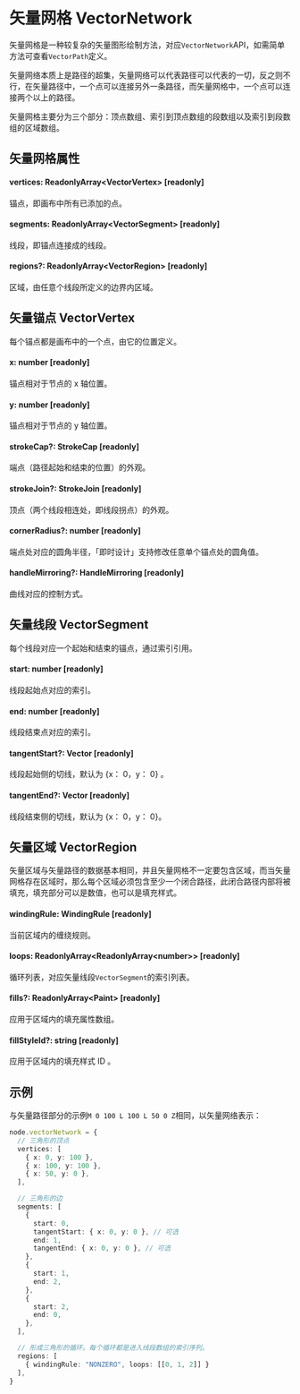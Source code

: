 # 矢量网格 VectorNetwork

矢量网格是一种较复杂的矢量图形绘制方法，对应`VectorNetwork`API，如需简单方法可查看`VectorPath`定义。

矢量网络本质上是路径的超集，矢量网络可以代表路径可以代表的一切，反之则不行，在矢量路径中，一个点可以连接另外一条路径，而矢量网格中，一个点可以连接两个以上的路径。

矢量网格主要分为三个部分：顶点数组、索引到顶点数组的段数组以及索引到段数组的区域数组。



## 矢量网格属性

#### vertices: ReadonlyArray\<VectorVertex\> [readonly]

锚点，即画布中所有已添加的点。



#### segments: ReadonlyArray\<VectorSegment\> [readonly]

线段，即锚点连接成的线段。



#### regions?: ReadonlyArray\<VectorRegion\> [readonly]

区域，由任意个线段所定义的边界内区域。



## 矢量锚点 VectorVertex

每个锚点都是画布中的一个点，由它的位置定义。



#### x: number [readonly]

锚点相对于节点的 x 轴位置。



#### y: number [readonly]

锚点相对于节点的 y 轴位置。



#### strokeCap?: StrokeCap [readonly]

端点（路径起始和结束的位置）的外观。



#### strokeJoin?: StrokeJoin [readonly]

顶点（两个线段相连处，即线段拐点）的外观。



#### cornerRadius?: number [readonly]

端点处对应的圆角半径，「即时设计」支持修改任意单个锚点处的圆角值。



#### handleMirroring?: HandleMirroring [readonly]

曲线对应的控制方式。



## 矢量线段 VectorSegment

每个线段对应一个起始和结束的锚点，通过索引引用。



#### start: number [readonly]

线段起始点对应的索引。



#### end: number [readonly]

线段结束点对应的索引。



#### tangentStart?: Vector [readonly]

线段起始侧的切线，默认为 {x： 0，y： 0} 。



#### tangentEnd?: Vector [readonly]

线段结束侧的切线，默认为 {x： 0，y： 0}。



## 矢量区域 VectorRegion

矢量区域与矢量路径的数据基本相同，并且矢量网格不一定要包含区域，而当矢量网格存在区域时，那么每个区域必须包含至少一个闭合路径，此闭合路径内部将被填充，填充部分可以是数值，也可以是填充样式。



#### windingRule: WindingRule [readonly]

当前区域内的缠绕规则。



#### loops: ReadonlyArray<ReadonlyArray\<number\>> [readonly]

循环列表，对应矢量线段`VectorSegment`的索引列表。



#### fills?: ReadonlyArray\<Paint\> [readonly]

应用于区域内的填充属性数组。



#### fillStyleId?: string [readonly]

应用于区域内的填充样式 ID 。



## 示例

与矢量路径部分的示例`M 0 100 L 100 L 50 0 Z`相同，以矢量网络表示：

```TypeScript
node.vectorNetwork = {
  // 三角形的顶点
  vertices: [
    { x: 0, y: 100 },
    { x: 100, y: 100 },
    { x: 50, y: 0 },
  ],

  // 三角形的边
  segments: [
    {
      start: 0,
      tangentStart: { x: 0, y: 0 }, // 可选
      end: 1,
      tangentEnd: { x: 0, y: 0 }, // 可选
    },
    {
      start: 1,
      end: 2,
    },
    {
      start: 2,
      end: 0,
    },
  ],

  // 形成三角形的循环。每个循环都是进入线段数组的索引序列。
  regions: [
    { windingRule: "NONZERO", loops: [[0, 1, 2]] }
  ],
}
```